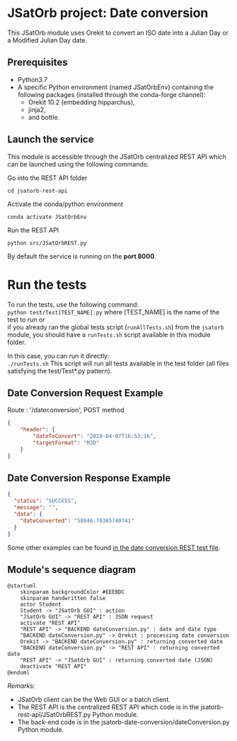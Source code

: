 # JSatOrb project: Date conversion

This JSatOrb module uses Orekit to convert an ISO date into a Julian Day or a Modified Julian Day date.


## Prerequisites

- Python3.7
- A specific Python environment (named JSatOrbEnv) containing the following packages (installed through the conda-forge channel): 
	- Orekit 10.2 (embedding hipparchus), 
	- jinja2, 
	- and bottle.


## Launch the service

This module is accessible through the JSatOrb centralized REST API which can be launched using the following commands:

Go into the REST API folder
```
cd jsatorb-rest-api
```
Activate the conda/python environment
```
conda activate JSatOrbEnv
```
Run the REST API
```
python src/JSatOrbREST.py
```
By default the service is running on the **port 8000**.


# Run the tests

To run the tests, use the following command:  
```python test/Test[TEST_NAME].py``` where [TEST_NAME] is the name of the test to run or  
if you already ran the global tests script (`runAllTests.sh`) from the `jsatorb` module, you should have a `runTests.sh` script available in this module folder.

In this case, you can run it directly:  
```./runTests.sh```
This script will run all tests available in the test folder (all files satisfying the test/Test*.py pattern).


## Date Conversion Request Example

Route : '/dateconversion', POST method
```json
{
    "header": {
        "dateToConvert": "2020-04-07T16:53:16", 
        "targetFormat": "MJD"
    }
}
```

## Date Conversion Response Example

```json
{
  "status": "SUCCESS",
  "message": "",
  "data": {
    "dateConverted": "58946.70365740741"
  }
}
```

Some other examples can be found [in the date conversion REST test file](../jsatorb-rest-api/test-rest/dateConversion-request.http).


## Module's sequence diagram

```plantuml
@startuml
    skinparam backgroundColor #EEEBDC
    skinparam handwritten false
    actor Student
    Student -> "JSatOrb GUI" : action
    "JSatOrb GUI" -> "REST API" : JSON request
    activate "REST API"
    "REST API" -> "BACKEND dateConversion.py" : date and date type
    "BACKEND dateConversion.py" -> Orekit : processing date conversion
    Orekit -> "BACKEND dateConversion.py" : returning converted date
    "BACKEND dateConversion.py" -> "REST API" : returning converted date
    "REST API" -> "JSatOrb GUI" : returning converted date (JSON)
    deactivate "REST API"    
@enduml
```

_Remarks:_
- JSatOrb client can be the Web GUI or a batch client.
- The REST API is the centralized REST API which code is in the jsatorb-rest-apî/JSatOrbREST.py Python module.
- The back-end code is in the jsatorb-date-conversion/dateConversion.py Python module.